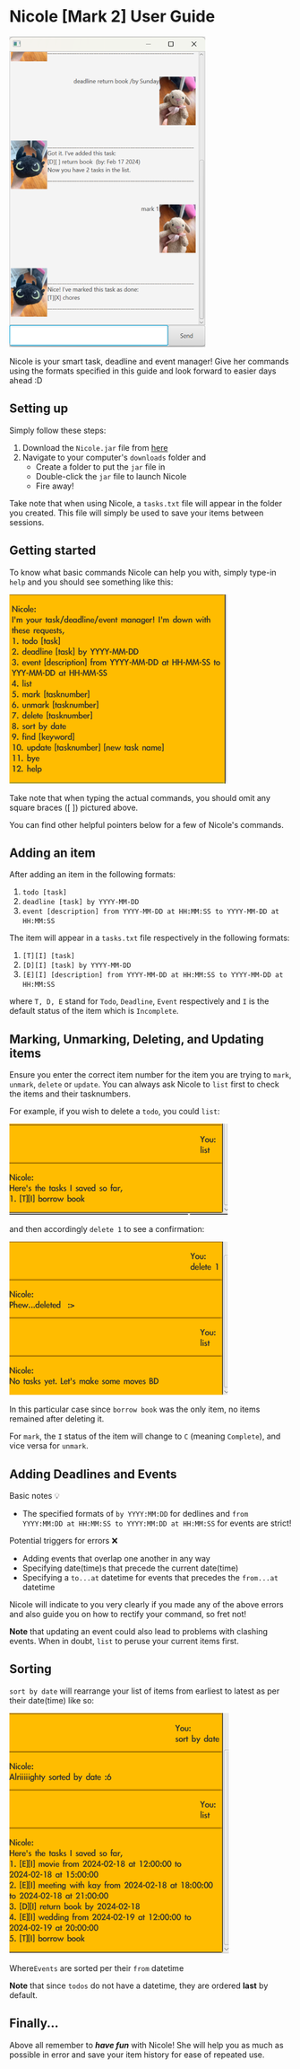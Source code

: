 # Nicole [Mark 2] User Guide

<img src="Ui.png" width="350">

Nicole is your smart task, deadline
and event manager! Give her commands using the formats
specified in this guide and 
look forward to easier days ahead :D

## Setting up

Simply follow these steps: 

1. Download the `Nicole.jar` file from [here](https://github.com/yashpola/ip/releases/tag/Level-10)
2. Navigate to your computer's `downloads` folder and
   - Create a folder to put the `jar` file in
   - Double-click the `jar` file to launch Nicole
   - Fire away!

Take note that when using Nicole, a `tasks.txt` file will
appear in the folder you created. This file will simply 
be used to save your items between sessions.

## Getting started

To know what basic commands Nicole can help you with, 
simply type-in `help` and you should see 
something like this:

![img_5.png](helpSS.png)

Take note that when typing the actual commands, 
you should omit any square braces ([ ]) pictured above. 

You can find other helpful pointers below for a few of Nicole's commands.

## Adding an item

After adding an item in the following formats: 
1. `todo [task]`
2. `deadline [task] by YYYY-MM-DD`
3. `event [description] from YYYY-MM-DD at HH:MM:SS to YYYY-MM-DD at HH:MM:SS`

The item will appear in a `tasks.txt` file respectively in the following
formats: 
1. `[T][I] [task]`
2. `[D][I] [task] by YYYY-MM-DD`
3. `[E][I] [description] from YYYY-MM-DD at HH:MM:SS to YYYY-MM-DD at HH:MM:SS`

where `T, D, E` stand for `Todo`, `Deadline`, `Event` respectively
and `I` is the default status of the item
which is `Incomplete`.

## Marking, Unmarking, Deleting, and Updating items

Ensure you enter the correct item number for the item 
you are trying to `mark`, `unmark`, `delete` or `update`.
You can always ask Nicole to `list` 
first to check the items and their 
tasknumbers.

For example, if you wish to delete a `todo`, you
could `list`:

![img_3.png](listSS.png)

and then accordingly `delete 1` to see a confirmation:

![img_4.png](deleteSS.png)

In this particular case since `borrow book` was the only
item, no items remained after deleting it.

For `mark`, the `I` status of the item 
will change to `C` (meaning `Complete`), 
and vice versa for `unmark`.

## Adding Deadlines and Events

Basic notes 💡
- The specified formats of `by YYYY:MM:DD` for dedlines 
and `from YYYY:MM:DD at HH:MM:SS to YYYY:MM:DD at HH:MM:SS`
for events are strict! 

Potential triggers for errors ❌
- Adding events that overlap one another in any way
- Specifying date(time)s that precede the current date(time)
- Specifying a `to...at` datetime for events that precedes the 
`from...at` datetime

Nicole will indicate to you very clearly if you made 
any of the above errors and also guide you 
on how to rectify your command, so fret not!

**Note** that updating an event could also lead to 
problems with clashing events. When in doubt, `list` to 
peruse your current items first.

## Sorting

`sort by date` will rearrange your list
of items from earliest to latest as per their date(time) like so:

![img.png](sortSS.png)

Where`Events` are sorted per their  `from` datetime

**Note** that since `todos` do not have a datetime, they are ordered
**last** by default.

## Finally...
Above all remember to ***have fun*** with Nicole!
She will help you as much as possible in error and save your
item history for ease of repeated use. 